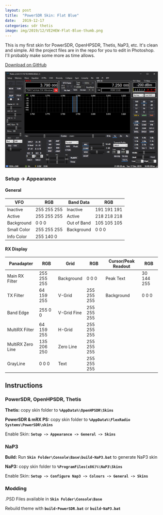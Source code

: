 ```yaml
---
layout: post
title:  "PowerSDR Skin: Flat Blue"
date:   2019-12-17
categories: sdr thetis
image: img/2019/12/VE2HEW-Flat-Blue-thumb.png
---
```


This is my first skin for PowerSDR, OpenHPSDR, Thetis, NaP3, etc. It's clean and simple. All the project files are in the repo for you to edit in Photoshop. I'll probably make some more as time allows.

<!-- Place this tag where you want the button to render. -->
<a class="github-button" href="https://github.com/tanilolli/PowerSDR-Skins" data-color-scheme="no-preference: dark; light: light; dark: dark;" data-size="large" aria-label="Download tanilolli/LZ1AQ-Loop-Controller on GitHub">Download on GitHub</a>

![](/img/2019/12/VE2HEW-Flat-Blue.png)

### Setup -> Appearance 

#### General 

| VFO | RGB | Band Data |  RGB |
|---|---|---|---|
| Inactive | 255 255 255 | Inactive | 191 191 191 |
| Active | 255 255 255 | Active | 218 218 218 |
| Background | 0 0 0 | Out of Band | 105 105 105 |
| Small Color | 255 255 255 | Background | 0 0 0 |
| Info Color | 255 140 0 |

#### RX Display 

| Panadapter | RGB | Grid | RGB | Cursor/Peak Readout | RGB |
|---|---|---|---|---|---|
Main RX Filter | 255 255 255 | Background | 0 0 0 | Peak Text | 30 144 255 |
TX Filter | 64 159 255 | V-Grid | 255 255 255 | Background | 0 0 0 |
Band Edge | 255 0 0 | V-Grid Fine | 255 255 255 |
MultiRX Filter | 64 159 255 | H-Grid | 255 255 255 |
MultiRX Zero Line | 135 206 250 | Zero Line | 255 255 255 |
GrayLine | 0 0 0 | Text | 255 255 255 |


## Instructions

### PowerSDR, OpenHPSDR, Thetis

**Thetis:** copy skin folder to **`%AppData%\OpenHPSDR\Skins`**

**PowerSDR & mRX PS:** copy skin folder to **`%AppData%\FlexRadio Systems\PowerSDR\skins`**

Enable Skin: **`Setup -> Appearance -> General -> Skins`**

### NaP3

**Build:** Run **`Skin Folder\Console\Base\build-NaP3.bat`** to generate NaP3 skin

**NaP3:** copy skin folder to **`%ProgramFiles(x86)%\NaP3\Skins`**

Enable Skin: **`Setup -> Configure Nap3 -> Colours -> General -> Skins`**

### Modding

.PSD Files available in **`Skin Folder\Console\Base`**

Rebuild theme with **`build-PowerSDR.bat`** or **`build-NaP3.bat`**

<!-- Place this tag in your head or just before your close body tag. -->
<script async defer src="https://buttons.github.io/buttons.js"></script>

